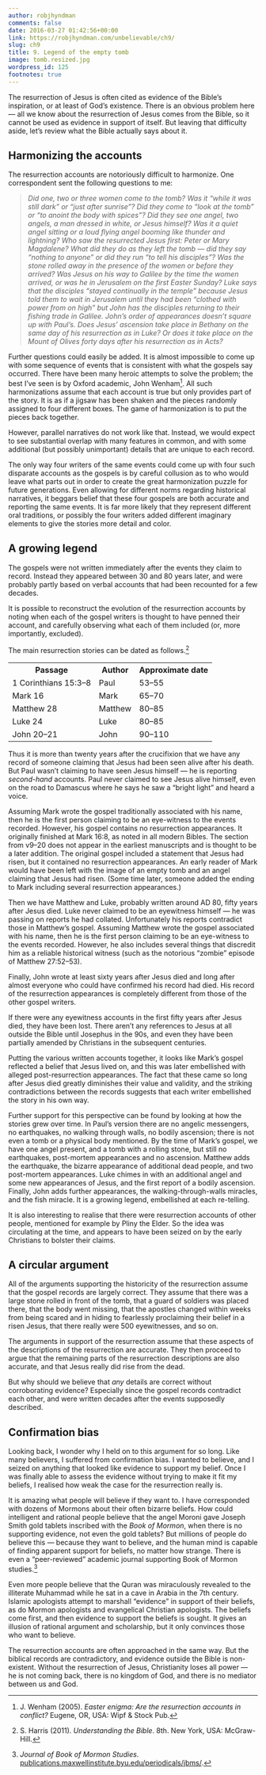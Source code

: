 ```yaml
---
author: robjhyndman
comments: false
date: 2016-03-27 01:42:56+00:00
link: https://robjhyndman.com/unbelievable/ch9/
slug: ch9
title: 9. Legend of the empty tomb
image: tomb.resized.jpg
wordpress_id: 125
footnotes: true
---
```


The resurrection of Jesus is often cited as evidence of the Bible’s inspiration, or at least of God’s existence. There is an obvious problem here — all we know about the resurrection of Jesus comes from the Bible, so it cannot be used as evidence in support of itself. But leaving that difficulty aside, let’s review what the Bible actually says about it.


## Harmonizing the accounts


The resurrection accounts are notoriously difficult to harmonize. One correspondent sent the following questions to me:


>  *Did one, two or three women come to the tomb? Was it “while it was still dark” or “just after sunrise”? Did they come to “look at the tomb” or “to anoint the body with spices”? Did they see one angel, two angels, a man dressed in white, or Jesus himself? Was it a quiet angel sitting or a loud flying angel booming like thunder and lightning? Who saw the resurrected Jesus first: Peter or Mary Magdalene? What did they do as they left the tomb — did they say “nothing to anyone” or did they run “to tell his disciples”? Was the stone rolled away in the presence of the women or before they arrived? Was Jesus on his way to Galilee by the time the women arrived, or was he in Jerusalem on the first Easter Sunday? Luke says that the disciples “stayed continually in the temple” because Jesus told them to wait in Jerusalem until they had been “clothed with power from on high” but John has the disciples returning to their fishing trade in Galilee. John’s order of appearances doesn’t square up with Paul’s. Does Jesus’ ascension take place in Bethany on the same day of his resurrection as in Luke? Or does it take place on the Mount of Olives forty days after his resurrection as in Acts?*

Further questions could easily be added. It is almost impossible to come up with some sequence of events that is consistent with what the gospels say occurred. There have been many heroic attempts to solve the problem; the best I’ve seen is by Oxford academic, John Wenham[^1]. All such harmonizations assume that each account is true but only provides part of the story. It is as if a jigsaw has been shaken and the pieces randomly assigned to four different boxes. The game of harmonization is to put the pieces back together.

However, parallel narratives do not work like that. Instead, we would expect to see substantial overlap with many features in common, and with some additional (but possibly unimportant) details that are unique to each record.

The only way four writers of the same events could come up with four such disparate accounts as the gospels is by careful collusion as to who would leave what parts out in order to create the great harmonization puzzle for future generations. Even allowing for different norms regarding historical narratives, it beggars belief that these four gospels are both accurate and reporting the same events. It is far more likely that they represent different oral traditions, or possibly the four writers added different imaginary elements to give the stories more detail and color.


## A growing legend


The gospels were not written immediately after the events they claim to record. Instead they appeared between 30 and 80 years later, and were probably partly based on verbal accounts that had been recounted for a few decades.

It is possible to reconstruct the evolution of the resurrection accounts by noting when each of the gospel writers is thought to have penned their account, and carefully observing what each of them included (or, more importantly, excluded).

The main resurrection stories can be dated as follows.[^2]

<table >
<tbody >
<tr >
<th>Passage</th>
<th>Author</th>
<th>Approximate date</th>
</tr>
<tr >
<td >1 Corinthians 15:3–8
</td>
<td >Paul
</td>
<td >53–55
</td>
</tr>
<tr >
<td >Mark 16
</td>
<td >Mark
</td>
<td >65–70
</td>
</tr>
<tr >
<td >Matthew 28
</td>
<td >Matthew
</td>
<td >80–85
</td>
</tr>
<tr >
<td >Luke 24
</td>
<td >Luke
</td>
<td >80–85
</td>
</tr>
<tr >
<td >John 20–21
</td>
<td >John
</td>
<td >90–110
</td>
</tr>
</tbody>
</table>

Thus it is more than twenty years after the crucifixion that we have any record of someone claiming that Jesus had been seen alive after his death. But Paul wasn’t claiming to have seen Jesus himself — he is reporting _second-hand_ accounts. Paul never claimed to see Jesus alive himself, even on the road to Damascus where he says he saw a “bright light” and heard a voice.

Assuming Mark wrote the gospel traditionally associated with his name, then he is the first person claiming to be an eye-witness to the events recorded. However, his gospel contains no resurrection appearances. It originally finished at Mark 16:8, as noted in all modern Bibles. The section from v9–20 does not appear in the earliest manuscripts and is thought to be a later addition. The original gospel included a statement that Jesus had risen, but it contained no resurrection appearances. An early reader of Mark would have been left with the image of an empty tomb and an angel claiming that Jesus had risen. (Some time later, someone added the ending to Mark including several resurrection appearances.)

Then we have Matthew and Luke, probably written around AD 80, fifty years after Jesus died. Luke never claimed to be an eyewitness himself — he was passing on reports he had collated. Unfortunately his reports contradict those in Matthew’s gospel. Assuming Matthew wrote the gospel associated with his name, then he is the first person claiming to be an eye-witness to the events recorded. However, he also includes several things that discredit him as a reliable historical witness (such as the notorious “zombie” episode of Matthew 27:52–53).

Finally, John wrote at least sixty years after Jesus died and long after almost everyone who could have confirmed his record had died. His record of the resurrection appearances is completely different from those of the other gospel writers.

If there were any eyewitness accounts in the first fifty years after Jesus died, they have been lost. There aren’t any references to Jesus at all outside the Bible until Josephus in the 90s, and even they have been partially amended by Christians in the subsequent centuries.

Putting the various written accounts together, it looks like Mark’s gospel reflected a belief that Jesus lived on, and this was later embellished with alleged post-resurrection appearances. The fact that these came so long after Jesus died greatly diminishes their value and validity, and the striking contradictions between the records suggests that each writer embellished the story in his own way.

Further support for this perspective can be found by looking at how the stories grew over time. In Paul’s version there are no angelic messengers, no earthquakes, no walking through walls, no bodily ascension; there is not even a tomb or a physical body mentioned. By the time of Mark’s gospel, we have one angel present, and a tomb with a rolling stone, but still no earthquakes, post-mortem appearances and no ascension. Matthew adds the earthquake, the bizarre appearance of additional dead people, and two post-mortem appearances. Luke chimes in with an additional angel and some new appearances of Jesus, and the first report of a bodily ascension. Finally, John adds further appearances, the walking-through-walls miracles, and the fish miracle. It is a growing legend, embellished at each re-telling.

It is also interesting to realise that there were resurrection accounts of other people, mentioned for example by Pliny the Elder. So the idea was circulating at the time, and appears to have been seized on by the early Christians to bolster their claims.


## A circular argument


All of the arguments supporting the historicity of the resurrection assume that the gospel records are largely correct. They assume that there was a large stone rolled in front of the tomb, that a guard of soldiers was placed there, that the body went missing, that the apostles changed within weeks from being scared and in hiding to fearlessly proclaiming their belief in a risen Jesus, that there really were 500 eyewitnesses, and so on.

The arguments in support of the resurrection assume that these aspects of the descriptions of the resurrection are accurate. They then proceed to argue that the remaining parts of the resurrection descriptions are also accurate, and that Jesus really did rise from the dead.

But why should we believe that _any_ details are correct without corroborating evidence? Especially since the gospel records contradict each other, and were written decades after the events supposedly described.


## Confirmation bias


Looking back, I wonder why I held on to this argument for so long. Like many believers, I suffered from confirmation bias. I wanted to believe, and I seized on anything that looked like evidence to support my belief. Once I was finally able to assess the evidence without trying to make it fit my beliefs, I realised how weak the case for the resurrection really is.

It is amazing what people will believe if they want to. I have corresponded with dozens of Mormons about their often bizarre beliefs. How could intelligent and rational people believe that the angel Moroni gave Joseph Smith gold tablets inscribed with the _Book of Mormon_, when there is no supporting evidence, not even the gold tablets? But millions of people do believe this — because they want to believe, and the human mind is capable of finding apparent support for beliefs, no matter how strange. There is even a “peer-reviewed” academic journal supporting Book of Mormon studies.[^3]

Even more people believe that the Quran was miraculously revealed to the illiterate Muhammad while he sat in a cave in Arabia in the 7th century. Islamic apologists attempt to marshall “evidence” in support of their beliefs, as do Mormon apologists and evangelical Christian apologists. The beliefs come first, and then evidence to support the beliefs is sought. It gives an illusion of rational argument and scholarship, but it only convinces those who want to believe.

The resurrection accounts are often approached in the same way. But the biblical records are contradictory, and evidence outside the Bible is non-existent. Without the resurrection of Jesus, Christianity loses all power — he is not coming back, there is no kingdom of God, and there is no mediator between us and God.


[^1]: J. Wenham (2005). _Easter enigma: Are the resurrection accounts in conflict?_ Eugene, OR, USA: Wipf & Stock Pub.

[^2]: S. Harris (2011). _Understanding the Bible_. 8th. New York, USA: McGraw-Hill.

[^3]: _Journal of Book of Mormon Studies_. [publications.maxwellinstitute.byu.edu/periodicals/jbms/](http://publications.maxwellinstitute.byu.edu/periodicals/jbms/).
